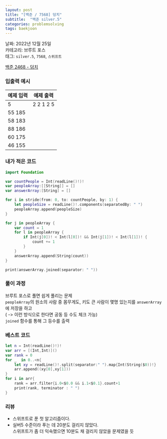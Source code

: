 ```yaml
---
layout: post
title: "[백준 / 7568] 덩치"
subtitle:  "백준 silver.5"
categories: problemsolving
tags: baekjoon
---
```


날짜: 2022년 12월 25일    
카테고리: 브루트 포스  
태그: `silver.5`, `7568`, `스위프트`  


[백준 2468 - 덩치](https://www.acmicpc.net/problem/7568)  
  
### 입출력 예시  

|예제 입력|예제 출력|
|---|---|
|5|2 2 1 2 5|
|55 185||
|58 183||
|88 186||
|60 175||
|46 155||  
  
  
### 내가 적은 코드

```swift
import Foundation

var countPeople = Int(readLine()!)!
var peopleArray:[[String]] = []
var answerArray:[String] = []

for i in stride(from: 0, to: countPeople, by: 1) {
    let peopleSize = readLine()!.components(separatedBy: " ")
    peopleArray.append(peopleSize)
}

for j in peopleArray {
    var count = 1
    for l in peopleArray {
        if Int(j[0])! < Int(l[0])! && Int(j[1])! < Int(l[1])! {
            count += 1
        }
    }
    answerArray.append(String(count))
}

print(answerArray.joined(separator: " "))
```

  
### 풀이 과정  

브루트 포스로 풀면 쉽게 풀리는 문제  
`peopleArray`의 원소의 사람 중 몸무게도, 키도 큰 사람이 몇명 있는지를 `answerArray`에 저장을 하고  
( -> 이런 방식으로 한다면 공동 등 수도 체크 가능)  
`joined` 함수를 통해 그 등수를 출력       
  
### 베스트 코드

```swift
let n = Int(readLine()!)!
var arr = [(Int,Int)]()
var rank = 0
for _  in 0..<n{
    let xy = readLine()!.split(separator:" ").map{Int(String($0))!}
    arr.append((xy[0],xy[1]))
}
for i in arr{
    rank = arr.filter{i.0<$0.0 && i.1<$0.1}.count+1
    print(rank, terminator : " ")
}
```
  
### 리뷰  
  
- 스위프트로 푼 첫 알고리즘이다.
- 실버5 수준이라 푸는 데 20분도 걸리지 않았다.  
  스위프트가 좀 더 익숙했으면 10분도 채 걸리지 않았을 문제였을 듯  